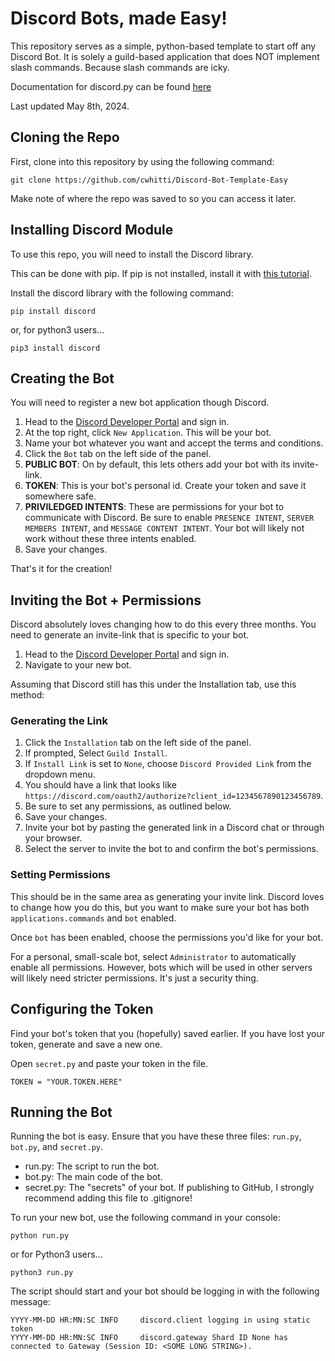 # Discord Bots, made Easy!
This repository serves as a simple, python-based template to start off any Discord Bot. It is solely a guild-based application that does NOT implement slash commands. Because slash commands are icky.

Documentation for discord.py can be found [here](https://discordpy.readthedocs.io/en/stable/)

Last updated May 8th, 2024.

## Cloning the Repo
First, clone into this repository by using the following command:

```
git clone https://github.com/cwhitti/Discord-Bot-Template-Easy
```

Make note of where the repo was saved to so you can access it later.


## Installing Discord Module
To use this repo, you will need to install the Discord library. 

This can be done with pip. If pip is not installed, install it with [this tutorial](https://pip.pypa.io/en/stable/installation/).

Install the discord library with the following command:

```
pip install discord
```
or, for python3 users...
```
pip3 install discord
```


## Creating the Bot
You will need to register a new bot application though Discord. 

1. Head to the [Discord Developer Portal](https://discord.com/developers/applications) and sign in.
2. At the top right, click `New Application`. This will be your bot.
3. Name your bot whatever you want and accept the terms and conditions.
4. Click the `Bot` tab on the left side of the panel.
5. **PUBLIC BOT**: On by default, this lets others add your bot with its invite-link.
6. **TOKEN**: This is your bot's personal id. Create your token and save it somewhere safe.
7. **PRIVILEDGED INTENTS**: These are permissions for your bot to communicate with Discord. Be sure to enable `PRESENCE INTENT`, `SERVER MEMBERS INTENT`, and `MESSAGE CONTENT INTENT`. Your bot will likely not work without these three intents enabled.
8. Save your changes.

That's it for the creation!

## Inviting the Bot + Permissions
Discord absolutely loves changing how to do this every three months. You need to generate an invite-link that is specific to your bot.

1. Head to the [Discord Developer Portal](https://discord.com/developers/applications) and sign in.
2. Navigate to your new bot.

Assuming that Discord still has this under the Installation tab, use this method:

### Generating the Link
1. Click the `Installation` tab on the left side of the panel.
2. If prompted, Select `Guild Install`.
3. If `Install Link` is set to `None`, choose `Discord Provided Link` from the dropdown menu.
4. You should have a link that looks like `https://discord.com/oauth2/authorize?client_id=1234567890123456789`.
6. Be sure to set any permissions, as outlined below.
7. Save your changes.
8. Invite your bot by pasting the generated link in a Discord chat or through your browser.
9. Select the server to invite the bot to and confirm the bot's permissions.
    
### Setting Permissions
This should be in the same area as generating your invite link.
Discord loves to change how you do this, but you want to make sure your bot has both `applications.commands` and `bot` enabled.

Once `bot` has been enabled, choose the permissions you'd like for your bot. 

For a personal, small-scale bot, select `Administrator` to automatically enable all permissions. However, bots which will be used in other servers will likely need stricter permissions. It's just a security thing.

## Configuring the Token
Find your bot's token that you (hopefully) saved earlier. If you have lost your token, generate and save a new one. 

Open `secret.py` and paste your token in the file.

```
TOKEN = "YOUR.TOKEN.HERE"
```

## Running the Bot
Running the bot is easy. Ensure that you have these three files: `run.py`, `bot.py`, and `secret.py`.

- run.py: The script to run the bot.
- bot.py: The main code of the bot.
- secret.py: The "secrets" of your bot. If publishing to GitHub, I strongly recommend adding this file to .gitignore!

To run your new bot, use the following command in your console:
```
python run.py
```
or for Python3 users...
```
python3 run.py
```

The script should start and your bot should be logging in with the following message:
```
YYYY-MM-DD HR:MN:SC INFO     discord.client logging in using static token
YYYY-MM-DD HR:MN:SC INFO     discord.gateway Shard ID None has connected to Gateway (Session ID: <SOME LONG STRING>).
```


